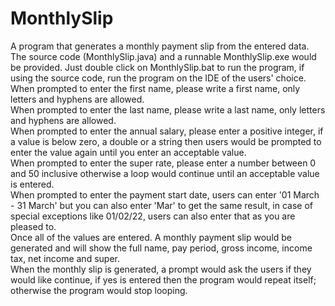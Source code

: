 # MonthlySlip
A program that generates a monthly payment slip from the entered data.
<br /> The source code (MonthlySlip.java) and a runnable MonthlySlip.exe would be provided. Just double click on MonthlySlip.bat to run the program, if using the source code, run the program on the IDE of the users' choice.
<br /> When prompted to enter the first name, please write a first name, only letters and hyphens are allowed.
<br /> When prompted to enter the last name, please write a last name, only letters and hyphens are allowed.
<br /> When prompted to enter the annual salary, please enter a positive integer, if a value is below zero, a double or a string then users would be prompted to enter the value again until you enter an acceptable value.
<br /> When prompted to enter the super rate, please enter a number between 0 and 50 inclusive otherwise a loop would continue until an acceptable value is entered.
<br /> When prompted to enter the payment start date, users can enter '01 March - 31 March' but you can also enter 'Mar' to get the same result, in case of special exceptions like 01/02/22, users can also enter that as you are pleased to.
<br /> Once all of the values are entered. A monthly payment slip would be generated and will show the full name, pay period, gross income, income tax, net income and super.
<br /> When the monthly slip is generated, a prompt would ask the users if they would like continue, if yes is entered then the program would repeat itself; otherwise the program would stop looping.  
